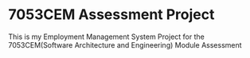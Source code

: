 # 7053CEM Assessment Project

This is my Employment Management System Project for the 7053CEM(Software Architecture and Engineering) Module Assessment
